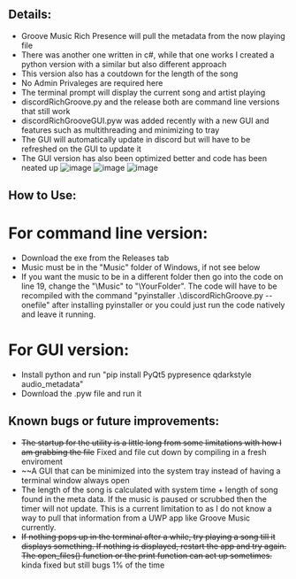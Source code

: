 ## Details:

* Groove Music Rich Presence will pull the metadata from the now playing file
* There was another one written in c#, while that one works I created a python version with a similar but also different approach 
* This version also has a coutdown for the length of the song
* No Admin Privaleges are required here
* The terminal prompt will display the current song and artist playing
* discordRichGroove.py and the release both are command line versions that still work
* discordRichGrooveGUI.pyw was added recently with a new GUI and features such as multithreading and minimizing to tray
* The GUI will automatically update in discord but will have to be refreshed on the GUI to update it
* The GUI version has also been optimized better and code has been neated up
![image](https://user-images.githubusercontent.com/31010418/116780230-e4e87300-aa40-11eb-8fa7-7f0ab34a62f7.png)
![image](https://user-images.githubusercontent.com/31010418/116780242-fa5d9d00-aa40-11eb-819d-a9b8f9ed07af.png)
![image](https://user-images.githubusercontent.com/31010418/116780251-0ba6a980-aa41-11eb-9091-860d8ea5e6f2.png)



## How to Use:
# For command line version:
* Download the exe from the Releases tab
* Music must be in the "Music" folder of Windows, if not see below
* If you want the music to be in a different folder then go into the code on line 19, change the "\Music" to "\YourFolder". The code will have to be recompiled with the command "pyinstaller .\discordRichGroove.py --onefile" after installing pyinstaller or you could just run the code natively and leave it running.
# For GUI version:
* Install python and run "pip install PyQt5 pypresence qdarkstyle audio_metadata"
* Download the .pyw file and run it

## Known bugs or future improvements:

* ~~The startup for the utility is a little long from some limitations with how I am grabbing the file~~ Fixed and file cut down by compiling in a fresh enviroment
* ~~A GUI that can be minimized into the system tray instead of having a terminal window always open
* The length of the song is calculated with system time + length of song found in the meta data. If the music is paused or scrubbed then the timer will not update. This is a current limitation to as I do not know a way to pull that information from a UWP app like Groove Music currently.
* ~~If nothing pops up in the terminal after a while, try playing a song till it displays something. If nothing is displayed, restart the app and try again. The open_files() function or the print function can act up sometimes.~~ kinda fixed but still bugs 1% of the time

